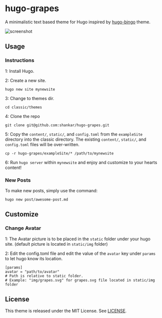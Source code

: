 # hugo-grapes
A minimalistic text based theme for Hugo inspired by [hugo-bingo](https://github.com/gundamew/hugo-bingo) theme.

![screenshot](https://github.com/shankar/hugo-grapes/blob/master/images/screenshot.png)

## Usage

### Instructions

1: Install Hugo.

2: Create a new site.

```
hugo new site mynewsite
```

3: Change to themes dir.

```
cd classic/themes
```

4: Clone the repo

```
git clone git@github.com:shankar/hugo-grapes.git
```

5: Copy the `content/`, `static/`, and `config.toml` from the `exampleSite` directory into the classic directory. The existing `content/`, `static/`, and `config.toml` files will be over-written.
```
cp -r hugo-grapes/exampleSite/* /path/to/mynewsite
```

6: Run `hugo server` within `mynewsite` and enjoy and customize to your hearts content!

### New Posts

To make new posts, simply use the command:

```
hugo new post/awesome-post.md
```

## Customize

### Change Avatar

1: The Avatar picture is to be placed in the `static` folder under your hugo site. (default picture is located in `static/img` folder)

2: Edit the config.toml file and edit the value of the `avatar` key under `params` to let hugo know its location.
```
[params]
avatar = "path/to/avatar" 
# Path is relative to static folder.
# Example: "img/grapes.svg" for grapes.svg file located in static/img folder
```

## License

This theme is released under the MIT License. See [LICENSE](https://github.com/shankar/hugo-grapes/blob/master/LICENSE).
